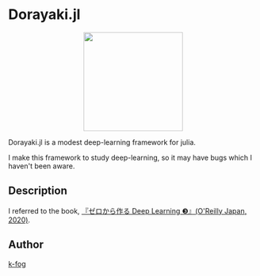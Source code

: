 # Dorayaki.jl

<div align="center">
    <img src="https://user-images.githubusercontent.com/59814110/120074209-c07ec580-c0d6-11eb-9050-fd69216e5594.png" width=200px>
</div>

Dorayaki.jl is a modest deep-learning framework for julia.

I make this framework to study deep-learning, so it may have bugs which I haven't been aware.

## Description

I referred to the book, [『ゼロから作る Deep Learning ❸』(O'Reilly Japan, 2020)](https://www.amazon.co.jp/dp/4873119065).

## Author

[k-fog](https://github.com/k-fog)

